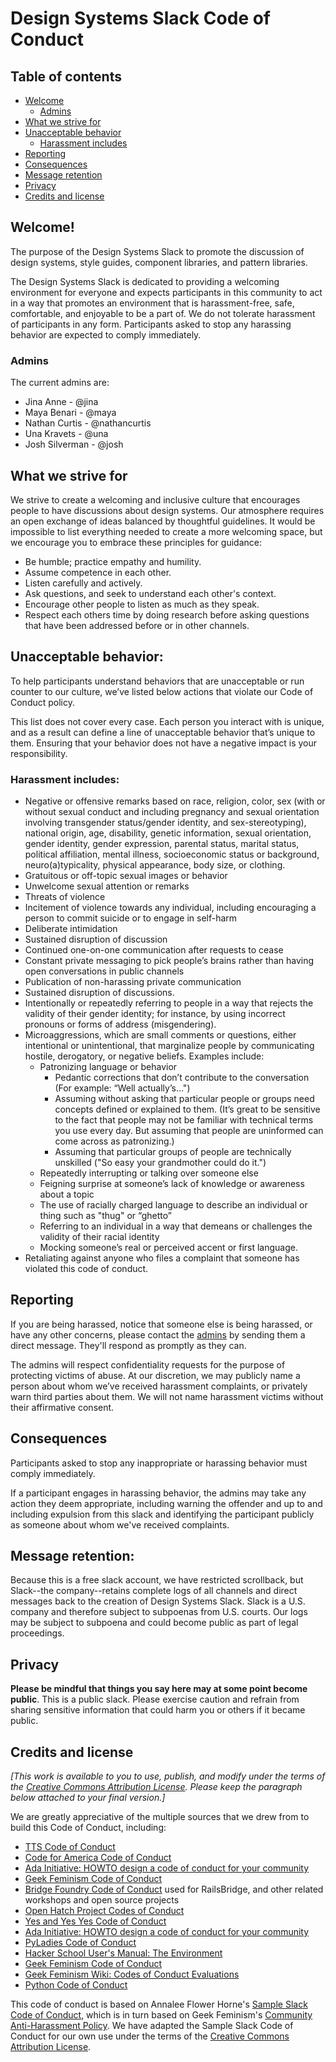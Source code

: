 Design Systems Slack Code of Conduct
===============================

## Table of contents
- [Welcome](#welcome)
  - [Admins](#admins)
- [What we strive for](#what-we-strive-for)
- [Unacceptable behavior](#unacceptable-behavior)
  - [Harassment includes](#harassment-includes)
- [Reporting](#reporting)
- [Consequences](#consequences)
- [Message retention](#message-retention)
- [Privacy](#privacy)
- [Credits and license](#credits-and-license)

## Welcome!

The purpose of the Design Systems Slack to promote the discussion of design systems, style guides, component libraries, and pattern libraries.

The Design Systems Slack is dedicated to providing a welcoming environment for everyone and expects participants in this community to act in a way that promotes an environment that is harassment-free, safe, comfortable, and enjoyable to be a part of. We do not tolerate harassment of participants in any form. Participants asked to stop any harassing behavior are expected to comply immediately.

### Admins
The current admins are:
* Jina Anne - @jina
* Maya Benari - @maya
* Nathan Curtis - @nathancurtis
* Una Kravets - @una
* Josh Silverman - @josh


## What we strive for

We strive to create a welcoming and inclusive culture that encourages people to have discussions about design systems. Our atmosphere requires an open exchange of ideas balanced by thoughtful guidelines. It would be impossible to list everything needed to create a more welcoming space, but we encourage you to embrace these principles for guidance:

* Be humble; practice empathy and humility.
* Assume competence in each other.
* Listen carefully and actively.
* Ask questions, and seek to understand each other's context.
* Encourage other people to listen as much as they speak.
* Respect each others time by doing research before asking questions that have been addressed before or in other channels. 

## Unacceptable behavior:

To help participants understand behaviors that are unacceptable or run counter to our culture, we’ve listed below actions that violate our Code of Conduct policy. 

This list does not cover every case. Each person you interact with is unique, and as a result can define a line of unacceptable behavior that’s unique to them. Ensuring that your behavior does not have a negative impact is your responsibility. 

### Harassment includes:

* Negative or offensive remarks based on race, religion, color, sex (with or without sexual conduct and including pregnancy and sexual orientation involving transgender status/gender identity, and sex-stereotyping), national origin, age, disability, genetic information, sexual orientation, gender identity, gender expression, parental status, marital status, political affiliation, mental illness, socioeconomic status or background, neuro(a)typicality, physical appearance, body size, or clothing.
* Gratuitous or off-topic sexual images or behavior
* Unwelcome sexual attention or remarks
* Threats of violence
* Incitement of violence towards any individual, including encouraging a person to commit suicide or to engage in self-harm
* Deliberate intimidation
* Sustained disruption of discussion
* Continued one-on-one communication after requests to cease
* Constant private messaging to pick people’s brains rather than having open conversations in public channels
* Publication of non-harassing private communication
* Sustained disruption of discussions.
* Intentionally or repeatedly referring to people in a way that rejects the validity of their gender identity; for instance, by using incorrect pronouns or forms of address (misgendering).
* Microaggressions, which are small comments or questions, either intentional or unintentional, that marginalize people by communicating hostile, derogatory, or negative beliefs. Examples include:
	* Patronizing language or behavior
    	* Pedantic corrections that don’t contribute to the conversation (For example: “Well actually’s…") 
    	* Assuming without asking that particular people or groups need concepts defined or explained to them. (It’s great to be sensitive to the fact that people may not be familiar with technical terms you use every day. But assuming that people are uninformed can come across as patronizing.)
    	* Assuming that particular groups of people are technically unskilled ("So easy your grandmother could do it.")
	* Repeatedly interrupting or talking over someone else
	* Feigning surprise at someone’s lack of knowledge or awareness about a topic
	* The use of racially charged language to describe an individual or thing such as "thug" or “ghetto”
	* Referring to an individual in a way that demeans or challenges the validity of their racial identity
	* Mocking someone’s real or perceived accent or first language.
* Retaliating against anyone who files a complaint that someone has violated this code of conduct.

## Reporting

If you are being harassed, notice that someone else is being harassed, or have any other concerns, please contact the [admins](#admins) by sending them a direct message. They'll respond as promptly as they can.

The admins will respect confidentiality requests for the purpose of protecting victims of abuse. At our discretion, we may publicly name a person about whom we’ve received harassment complaints, or privately warn third parties about them. We will not name harassment victims without their affirmative consent.

## Consequences

Participants asked to stop any inappropriate or harassing behavior must comply immediately.

If a participant engages in harassing behavior, the admins may take any action they deem appropriate, including warning the offender and up to and including expulsion from this slack and identifying the participant publicly as someone about whom we've received complaints.

## Message retention:

Because this is a free slack account, we have restricted scrollback, but Slack--the company--retains complete logs of all channels and direct messages back to the creation of Design Systems Slack. Slack is a U.S. company and therefore subject to subpoenas from U.S. courts. Our logs may be subject to subpoena and could become public as part of legal proceedings.

## Privacy

**Please be mindful that things you say here may at some point become public**. This is a public slack. Please exercise caution and refrain from sharing sensitive information that could harm you or others if it became public.

## Credits and license

_[This work is available to you to use, publish, and modify under the terms of the [Creative Commons Attribution License](https://creativecommons.org/licenses/by/4.0/). Please keep the paragraph below attached to your final version.]_

We are greatly appreciative of the multiple sources that we drew from to build this Code of Conduct, including:

* [TTS Code of Conduct](https://github.com/18F/code-of-conduct)
* [Code for America Code of Conduct](https://github.com/codeforamerica/codeofconduct)
* [Ada Initiative: HOWTO design a code of conduct for your community](http://adainitiative.org/2014/02/howto-design-a-code-of-conduct-for-your-community/)
* [Geek Feminism Code of Conduct](http://geekfeminism.org/about/code-of-conduct/)
* [Bridge Foundry Code of Conduct](http://bridgefoundry.org/code-of-conduct/) used for RailsBridge, and other related workshops and open source projects
* [Open Hatch Project Codes of Conduct](https://openhatch.org/wiki/Project_codes_of_conduct)
* [Yes and Yes Yes Code of Conduct](http://yesandyesyes.com/code-of-conduct)
* [Ada Initiative: HOWTO design a code of conduct for your community](http://adainitiative.org/2014/02/howto-design-a-code-of-conduct-for-your-community/)
* [PyLadies Code of Conduct](http://www.pyladies.com/CodeOfConduct/)
* [Hacker School User's Manual: The Environment](https://www.hackerschool.com/manual#sec-environment)
* [Geek Feminism Code of Conduct](http://geekfeminism.org/about/code-of-conduct/)
* [Geek Feminism Wiki: Codes of Conduct Evaluations](http://geekfeminism.wikia.com/wiki/Code_of_conduct)
* [Python Code of Conduct](https://www.python.org/psf/codeofconduct/)

This code of conduct is based on Annalee Flower Horne's [Sample Slack Code of Conduct](https://gist.github.com/annalee/2cddeff11357c3a8a613583ebca4dc17), which is in turn based on Geek Feminism's [Community Anti-Harassment Policy](http://geekfeminism.wikia.com/wiki/Community_anti-harassment/Policy). We have adapted the Sample Slack Code of Conduct for our own use under the terms of the [Creative Commons Attribution License](https://creativecommons.org/licenses/by/4.0/). 
